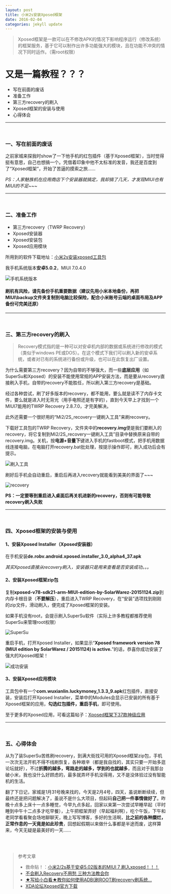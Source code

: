 ```yaml
---
layout: post
title: 小米2s安装Xposed框架
date: 2016-02-04
categories: jekyll update
---
```


> Xposed框架是一款可以在不修改APK的情况下影响程序运行（修改系统）的框架服务，基于它可以制作出许多功能强大的模块，且在功能不冲突的情况下同时运作。（需root权限）

# 又是一篇教程？？？

* 写在前面的废话
* 准备工作
* 第三方recovery的刷入
* Xposed框架的安装与使用
* 心得体会

---
<br/>

### 一、写在前面的废话

之前家城来探我时show了一下他手机的红包插件（基于Xposed框架），当时觉得挺有意思，自己也想搞一个。凭借着印象中他不太标准的发音，我还是百度到了“Xposed框架”，开始了苦逼的摸索之旅……

*PS：人家魅族机在应用商店下个安装器就搞定，我却搞了几天，才发现MIUI也有MIUI的不足~~~*

---
<br/>

### 二、准备工作

* 第三方recovery（TWRP Recovery）
* Xposed安装器
* Xposed安装包
* Xposed应用模块

所用到的软件下载地址：[小米2s安装xposed工具包](http://pan.baidu.com/s/1sk68nlr)

我手机系统版本**安卓5.0.2**，MIUI 7.0.4.0

![手机系统版本](http://img1.buy.ijinshan.com/weibo_img/2016/2/4/20/1/r1454587278919633505712.png)

#### 刷机有风险，请先备份手机重要数据（建议先用小米本地备份，再把MIUI\backup文件夹复制到电脑比较保险，配合小米账号云端的桌面布局及APP备份可完美还原）

---
<br/>

### 三、第三方recovery的刷入

> Recovery模式指的是一种可以对安卓机内部的数据或系统进行修改的模式（类似于windows PE或DOS）。在这个模式下我们可以刷入新的安卓系统，或者对已有的系统进行备份或升级，也可以在此恢复出厂设置。          

为什么需要第三方recovery？因为自带的不够强大，而一些**底层应用**（如SuperSu和Xposed）的安装不能使用常规的APP安装方法，而是要从recovery直接刷入手机，自带的recovery不能胜任，所以刷入第三方recovery是基础。

经过各种尝试，刷了好多版本的recovery，都不能用，要么就是读不了内存卡文件，要么就是进入时无背光（用手电照还是有字的），直到今天早上才找到一个MIUI7能用的TWRP Recovery 2.8.7.0，才完美解决。

此外还需要一个很好用的“Mi2/2S_recovery一键刷入工具”来刷recovery。

下载好工具包的TWRP Recovery，文件夹中的**recovery.img**便是我们要刷入的recovery，将它复制到Mi2/2S_recovery一键刷入工具”目录中替换原来自带的recovery.img。关机，按**电源+音量下**键进入手机的fastboot模式，把手机用数据线连接电脑，在电脑打开recovery.bat批处理，按提示操作即可，刷入成功后会有提示。

![刷入工具](http://img1.buy.ijinshan.com/weibo_img/2016/2/4/20/46/r1454590006627018960906.png)

刷好后手机会自动重启，重启后再进入recovery就能看到美美的界面了~~~

![recovery](http://static.oneplus.cn/data/attachment/forum/201501/18/152455zyx0675zv88k0il9.png)

**PS：一定要等到重启进入桌面后再关机进新的recovery，否则有可能导致recovery刷入失败**

---
<br/>

### 四、Xposed框架的安装与使用

#### 1、安装Xposed Installer（Xposed安装器）

在手机安装**de.robv.android.xposed.installer_3.0_alpha4_37.apk**

*其实Xposed直接从recovery刷入，安装器只是用来查看是否安装成功。。。*

#### 2、安装Xposed框架zip包

复制**xposed-v78-sdk21-arm-MIUI-edition-by-SolarWarez-20151124.zip**到内存卡根目录（**不要解压**），重启进入TWRP Recovery，在“安装”选项找到刚刚的zip文件，滑动刷入，便完成了Xposed框架的安装。

如果手机没有root，会提示刷入SuperSu软件（实际上许多教程都推荐使用SuperSu来管理root权限）

![SuperSu](http://img1.buy.ijinshan.com/weibo_img/2016/2/4/21/38/r1454593115119003580897.png)

重启手机，打开Xposed Installer，如果显示“**Xposed framework version 78 (MIUI edition by SolarWarez / 20151124) is active.**”的话，恭喜你成功安装了强大的Xposed框架！

![成功安装](http://img1.buy.ijinshan.com/weibo_img/2016/2/4/21/35/r1454592929738019232451.png)

#### 3、安装Xposed应用模块

工具包中有一个**com.wuxianlin.luckymoney_1.3.3_9.apk**红包插件，直接安装，安装后打开Xposed Installer，菜单中的Modules会显示已安装的所有基于Xposed框架的应用，**勾选红包插件，重启手机**，即可使用。

至于更多的Xposed应用，可看这篇帖子：[Xposed框架下37款神级应用](http://www.52pojie.cn/thread-446465-1-1.html)

---
<br/>

### 五、心得体会

从为了装SuperSu苦练刷recovery，到满大街找可用的Xposed框架zip包，手机一次次无法开机不得不线刷恢复，各种艰辛（都是我自找的，其实只要一开始多逛论坛就好），不过**折腾的越多，弯路走的越多，学到的也就越多**，而且对于我那台破小米，我也没什么好顾虑的，最多就弄坏手机没得用，又不是没体验过没有智能机的生活。

翻了下日记，家城是1月31号晚来找的，今天是2月4号，四天，虽说断断续续，但最终还是把问题解决了，虽说不是什么大项目，但起码**自己把一件事情做好了**。昨晚十点多上床十一点多睡觉，今早九点多起，回家以来第一次尝试早睡早起（平时睡到中午十二点多才吃早餐），上午把框架弄好（早起福利啊），吃个午饭，下午和老同学看看聚会场地聊聊天，晚上写写博客，多好的生活啊，**比之前的各种糜烂，正常作息的一天竟是如此珍贵**，回想起假期以来做什么事都是半途而废，这样算来，今天无疑是最美好的一天……

<br/>
<br/>

> 参考文章
> 
> * 救命贴！：[小米2/2s基于安卓5.02版本的MIUI 7 刷入xposed！！！](http://www.miui.com/thread-3151737-1-1.html)
> * [不会刷入Recovery不用愁 三种方法教会你](http://android.tgbus.com/Android/yizhi/201412/511888.shtml)
> * [★写给小白看★教你如何使用ADB(刷ROOT刷recovery刷系统...](http://www.oneplusbbs.com/forum.php?mod=viewthread&tid=315970)
> * [XDA论坛Xposed官方下载](http://forum.xda-developers.com/showthread.php?t=3034811)







